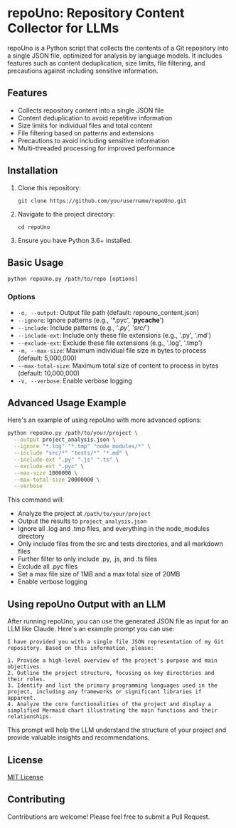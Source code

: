 # repoUno: Repository Content Collector for LLMs

repoUno is a Python script that collects the contents of a Git repository into a single JSON file, optimized for analysis by language models. It includes features such as content deduplication, size limits, file filtering, and precautions against including sensitive information.

## Features

- Collects repository content into a single JSON file
- Content deduplication to avoid repetitive information
- Size limits for individual files and total content
- File filtering based on patterns and extensions
- Precautions to avoid including sensitive information
- Multi-threaded processing for improved performance

## Installation

1. Clone this repository:
   ```
   git clone https://github.com/yourusername/repoUno.git
   ```
2. Navigate to the project directory:
   ```
   cd repoUno
   ```
3. Ensure you have Python 3.6+ installed.

## Basic Usage

```
python repoUno.py /path/to/repo [options]
```

### Options

- `-o, --output`: Output file path (default: repouno_content.json)
- `--ignore`: Ignore patterns (e.g., '*.pyc', '__pycache__')
- `--include`: Include patterns (e.g., '*.py', 'src/*')
- `--include-ext`: Include only these file extensions (e.g., '.py', '.md')
- `--exclude-ext`: Exclude these file extensions (e.g., '.log', '.tmp')
- `-m, --max-size`: Maximum individual file size in bytes to process (default: 5,000,000)
- `--max-total-size`: Maximum total size of content to process in bytes (default: 10,000,000)
- `-v, --verbose`: Enable verbose logging

## Advanced Usage Example

Here's an example of using repoUno with more advanced options:

```bash
python repoUno.py /path/to/your/project \
  --output project_analysis.json \
  --ignore "*.log" "*.tmp" "node_modules/*" \
  --include "src/*" "tests/*" "*.md" \
  --include-ext ".py" ".js" ".ts" \
  --exclude-ext ".pyc" \
  --max-size 1000000 \
  --max-total-size 20000000 \
  --verbose
```

This command will:
- Analyze the project at `/path/to/your/project`
- Output the results to `project_analysis.json`
- Ignore all .log and .tmp files, and everything in the node_modules directory
- Only include files from the src and tests directories, and all markdown files
- Further filter to only include .py, .js, and .ts files
- Exclude all .pyc files
- Set a max file size of 1MB and a max total size of 20MB
- Enable verbose logging


## Using repoUno Output with an LLM

After running repoUno, you can use the generated JSON file as input for an LLM like Claude. Here's an example prompt you can use:

```
I have provided you with a single file JSON representation of my Git repository. Based on this information, please:

1. Provide a high-level overview of the project's purpose and main objectives.
2. Outline the project structure, focusing on key directories and their roles.
3. Identify and list the primary programming languages used in the project, including any frameworks or significant libraries if apparent.
4. Analyze the core functionalities of the project and display a simplified Mermaid chart illustrating the main functions and their relationships.
```

This prompt will help the LLM understand the structure of your project and provide valuable insights and recommendations.

## License

[MIT License](LICENSE)

## Contributing

Contributions are welcome! Please feel free to submit a Pull Request.
